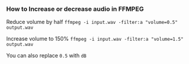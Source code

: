 ### How to Increase or decrease audio in FFMPEG

Reduce volume by half
`ffmpeg -i input.wav -filter:a "volume=0.5" output.wav`

Increase volume to 150%
`ffmpeg -i input.wav -filter:a "volume=1.5" output.wav`

You can also replace `0.5` with `dB`